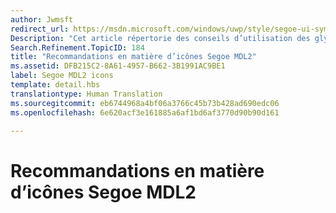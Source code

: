 ```yaml
---
author: Jwmsft
redirect_url: https://msdn.microsoft.com/windows/uwp/style/segoe-ui-symbol-font
Description: "Cet article répertorie des conseils d’utilisation des glyphes fournis avec la police Segoe MDL2 Assets."
Search.Refinement.TopicID: 184
title: "Recommandations en matière d’icônes Segoe MDL2"
ms.assetid: DFB215C2-8A61-4957-B662-3B1991AC9BE1
label: Segoe MDL2 icons
template: detail.hbs
translationtype: Human Translation
ms.sourcegitcommit: eb6744968a4bf06a3766c45b73b428ad690edc06
ms.openlocfilehash: 6e620acf3e161885a6af1bd6af3770d90b90d161

---
```


# Recommandations en matière d’icônes Segoe MDL2






<!--HONumber=Aug16_HO3-->


